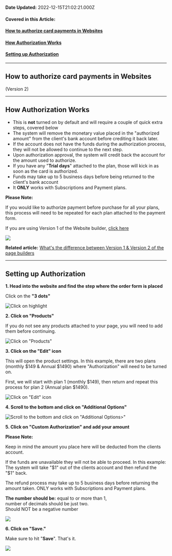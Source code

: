 **Date Updated:** 2022-12-15T21:02:21.000Z

#### **Covered in this Article:**

#### [How to authorize card payments in Websites](#How-to-authorize-card-payments-in-Websites)

#### [How Authorization Works](#How-Authorization-Works)

#### [Setting up Authorization](#Setting-up-Authorization)

---

## **How to authorize card payments in Websites**

  
(Version 2)

  
---

## **How Authorization Works**

  
* This is **not** turned on by default and will require a couple of quick extra steps, covered below
* The system will remove the monetary value placed in the "authorized amount" from the client's bank account before crediting it back later.
* If the account does not have the funds during the authorization process, they will not be allowed to continue to the next step.
* Upon authorization approval, the system will credit back the account for the amount used to authorize.
* If you have any "**Trial days**" attached to the plan, those will kick in as soon as the card is authorized.
* Funds may take up to 5 business days before being returned to the client's bank account
* It **ONLY** works with Subscriptions and Payment plans.

**Please Note:** 

If you would like to authorize payment before purchase for all your plans, this process will need to be repeated for each plan attached to the payment form.  
  
If you are using Version 1 of the Website builder, [click here](https://help.gohighlevel.com/en/support/solutions/articles/48001204314)[](https://help.gohighlevel.com/en/support/solutions/articles/48001204314)**[](https://help.gohighlevel.com/en/support/solutions/articles/48001204314)** **[](https://help.gohighlevel.com/en/support/solutions/articles/48001204314)**

  
![](https://s3.amazonaws.com/cdn.freshdesk.com/data/helpdesk/attachments/production/48170356544/original/dG2ijMtNx-vtRvBxdy1O4t8--pBSuzcvWg.png?1639433714)

**Related article:** [What's the difference between Version 1 & Version 2 of the page builders](https://help.gohighlevel.com/en/support/solutions/articles/48001204164)
  
  
---

  
## **Setting up Authorization**

  
**1\. Head into the website and find the step where the order form is placed**

Click on the **"3 dots"**
  
  
![Click on highlight](https://s3.amazonaws.com/cdn.freshdesk.com/data/helpdesk/attachments/production/48170358032/original/WWIbWCnmtTu8hy8qQMQD8w8zCCmfx5OLpQ.png?1639434227)
  
  
**2\. Click on "Products"**

If you do not see any products attached to your page, you will need to add them before continuing. 
  
  
![Click on "Products"](https://s3.amazonaws.com/cdn.freshdesk.com/data/helpdesk/attachments/production/48170358033/original/pJWrb68xxY6JEmthaNy1rnkRH4pi4CDq8g.png?1639434227)
  
  
**3\. Click on the "Edit" icon**

This will open the product settings. In this example, there are two plans (monthly $149 & Annual $1490) where "Authorization" will need to be turned on.

  
First, we will start with plan 1 (monthly $149), then return and repeat this process for plan 2 (Annual plan $1490).

![Click on "Edit" icon](https://s3.amazonaws.com/cdn.freshdesk.com/data/helpdesk/attachments/production/48170358910/original/vGZnyslIrBmEvFxRqymkFAskDdEWG9tX3A.png?1639434707)
  
  
**4\. Scroll to the bottom and click on "Additional Options"**

  
![Scroll to the bottom and click on "Additional Options>"](https://s3.amazonaws.com/cdn.freshdesk.com/data/helpdesk/attachments/production/48170358904/original/CRYbVpk4Wp87N2H3jL8X4eWevo2kenAY2g.png?1639434705)
  
  
**5\. Click on "Custom Authorization" and add your amount**

  
**Please Note:**

Keep in mind the amount you place here will be deducted from the clients account.  
  
If the funds are unavailable they will not be able to proceed. In this example: The system will take "$1" out of the clients account and then refund the "$1" back.  
  
The refund process may take up to 5 business days before returning the amount taken. ONLY works with Subscriptions and Payment plans.  
  
**The number should be:** 
equal to or more than 1,   
number of decimals should be just two.   
Should NOT be a negative number
  
  
![](https://s3.amazonaws.com/cdn.freshdesk.com/data/helpdesk/attachments/production/48269611800/original/pv4XNPR4ffDwC44zlDdjWMlnSxDdv72vDA.png?1671103231)
  
  
**6\. Click on "Save."**

Make sure to hit "**Save**". That's it.

  
![](https://s3.amazonaws.com/cdn.freshdesk.com/data/helpdesk/attachments/production/48269611888/original/eYaeNHXHeMdARZr62HiLerlicDcFdRizUw.png?1671103256)
  
  